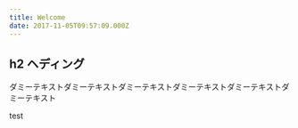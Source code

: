 ```yaml
---
title: Welcome
date: 2017-11-05T09:57:09.000Z
---
```


## h2 ヘディング

ダミーテキストダミーテキストダミーテキストダミーテキストダミーテキストダミーテキスト

test

